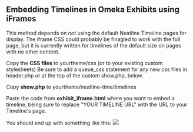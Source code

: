 ## Embedding Timelines in Omeka Exhibits using iFrames
This method depends on *not* using the default Neatline Timeline pages for display. The iframe CSS could probably be finagled to work with the full page, but it is currently written for timelines of the default size on pages with no  other content.

Copy the **CSS files** to yourtheme/css (or to your existing custom stylesheets)
Be sure to add a queue_css statement for any new css files in header.php or at the top of the custom show.php, below.

Copy **show.php** to yourtheme/neatline-time/timelines

Paste the code from **exhibit_iframe.html** where you want to embed a timeline, being sure to replace "YOUR TIMELINE URL" with the URL to  your Timeline's page.

You should end up with something like this:
![](https://raw.github.com/sheepeeh/snippets/master/omeka/plugins/neatline-time/timeline-iframe.PNG)
